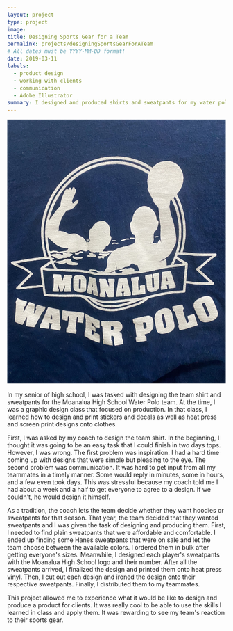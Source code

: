 ```yaml
---
layout: project
type: project
image: 
title: Designing Sports Gear for a Team
permalink: projects/designingSportsGearForATeam
# All dates must be YYYY-MM-DD format!
date: 2019-03-11
labels:
  - product design
  - working with clients
  - communication
  - Adobe Illustrator
summary: I designed and produced shirts and sweatpants for my water polo team in high school.
---
```


<div class="ui small rounded images">
  <img class="ui image" src="../images/waterpolo.jpeg">
</div>

In my senior of high school, I was tasked with designing the team shirt and sweatpants for the Moanalua High School Water Polo team. At the time, I was a graphic design class that focused on production. In that class, I learned how to design and print stickers and decals as well as heat press and screen print designs onto clothes. 

First, I was asked by my coach to design the team shirt. In the beginning, I thought it was going to be an easy task that I could finish in two days tops. However, I was wrong. The first problem was inspiration. I had a hard time coming up with designs that were simple but pleasing to the eye. The second problem was communication. It was hard to get input from all my teammates in a timely manner. Some would reply in minutes, some in hours, and a few even took days. This was stressful because my coach told me I had about a week and a half to get everyone to agree to a design. If we couldn't, he would design it himself. 

As a tradition, the coach lets the team decide whether they want hoodies or sweatpants for that season. That year, the team decided that they wanted sweatpants and I was given the task of designing and producing them. First, I needed to find plain sweatpants that were affordable and comfortable. I ended up finding some Hanes sweatpants that were on sale and let the team choose between the available colors. I ordered them in bulk after getting everyone's sizes. Meanwhile, I designed each player's sweatpants with the Moanalua High School logo and their number. After all the sweatpants arrived, I finalized the design and printed them onto heat press vinyl. Then, I cut out each design and ironed the design onto their respective sweatpants. Finally, I distributed them to my teammates.

This project allowed me to experience what it would be like to design and produce a product for clients. It was really cool to be able to use the skills I learned in class and apply them. It was rewarding to see my team's reaction to their sports gear. 


